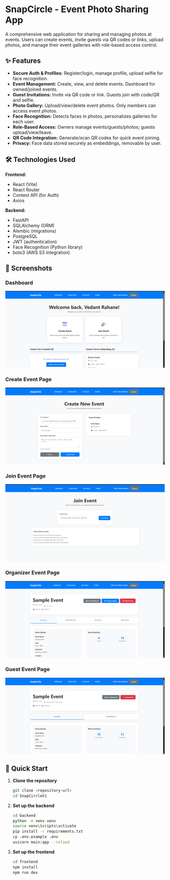 # SnapCircle - Event Photo Sharing App

A comprehensive web application for sharing and managing photos at events. Users can create events, invite guests via QR codes or links, upload photos, and manage their event galleries with role-based access control.

## ✨ Features

- **Secure Auth & Profiles:** Register/login, manage profile, upload selfie for face recognition.
- **Event Management:** Create, view, and delete events. Dashboard for owned/joined events.
- **Guest Invitations:** Invite via QR code or link. Guests join with code/QR and selfie.
- **Photo Gallery:** Upload/view/delete event photos. Only members can access event photos.
- **Face Recognition:** Detects faces in photos, personalizes galleries for each user.
- **Role-Based Access:** Owners manage events/guests/photos; guests upload/view/leave.
- **QR Code Integration:** Generate/scan QR codes for quick event joining.
- **Privacy:** Face data stored securely as embeddings, removable by user.

## 🛠️ Technologies Used

**Frontend:**
- React (Vite)
- React Router
- Context API (for Auth)
- Axios

**Backend:**
- FastAPI
- SQLAlchemy (ORM)
- Alembic (migrations)
- PostgreSQL
- JWT (authentication)
- Face Recognition (Python library)
- boto3 (AWS S3 integration)

## 📸 Screenshots

### Dashboard
![Dashboard](snaps/snapcircle_dashboard.png)

### Create Event Page
![Create Event Page](snaps/snapcircle_create_event.png)

### Join Event Page
![Join Event Page](snaps/snapcircle_join_event.png)

### Organizer Event Page
![Organizer Event Page](snaps/snapcircle_organizer_event_page.png)

### Guest Event Page
![Guest Event Page](snaps/snapcircle_guest_event_page.png)

## 🚀 Quick Start

1. **Clone the repository**

   ```bash
   git clone <repository-url>
   cd SnapCircleV1
   ```

2. **Set up the backend**

   ```bash
   cd backend
   python -m venv venv
   source venv\Scripts\activate  
   pip install -r requirements.txt
   cp .env.example .env
   uvicorn main:app --reload
   ```

3. **Set up the frontend**

   ```bash
   cd frontend
   npm install
   npm run dev
   ```
